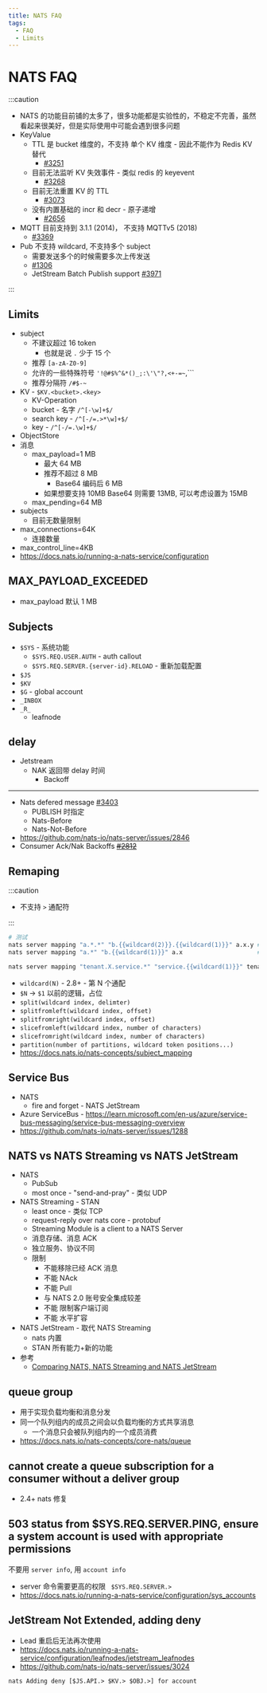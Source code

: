 ```yaml
---
title: NATS FAQ
tags:
  - FAQ
  - Limits
---
```


# NATS FAQ

:::caution

- NATS 的功能目前铺的太多了，很多功能都是实验性的，不稳定不完善，虽然看起来很美好，但是实际使用中可能会遇到很多问题
- KeyValue
  - TTL 是 bucket 维度的，不支持 单个 KV 维度 - 因此不能作为 Redis KV 替代
    - [#3251](https://github.com/nats-io/nats-server/issues/3251)
  - 目前无法监听 KV 失效事件 - 类似 redis 的 keyevent
    - [#3268](https://github.com/nats-io/nats-server/issues/3268)
  - 目前无法重置 KV 的 TTL
    - [#3073](https://github.com/nats-io/nats-server/issues/3073)
  - 没有内置基础的 incr 和 decr - 原子递增
    - [#2656](https://github.com/nats-io/nats-server/issues/2656)
- MQTT 目前支持到 3.1.1 (2014)， 不支持 MQTTv5 (2018)
  - [#3369](https://github.com/nats-io/nats-server/issues/3369)
- Pub 不支持 wildcard, 不支持多个 subject
  - 需要发送多个的时候需要多次上传发送
  - [#1306](https://github.com/nats-io/nats-server/issues/1306)
  - JetStream Batch Publish support [#3971](https://github.com/nats-io/nats-server/issues/3971)

:::

## Limits

- subject
  - 不建议超过 16 token
    - 也就是说 `.` 少于 15 个
  - 推荐 `[a-zA-Z0-9]`
  - 允许的一些特殊符号 `'!@#$%^&*()_;:\'\"?,<+-=~`,```
  - 推荐分隔符 `/#$-~`
- KV - `$KV.<bucket>.<key>`
  - KV-Operation
  - bucket - 名字 `/^[-\w]+$/`
  - search key - `/^[-/=.>*\w]+$/`
  - key - `/^[-/=.\w]+$/`
- ObjectStore
- 消息
  - max_payload=1 MB
    - 最大 64 MB
    - 推荐不超过 8 MB
      - Base64 编码后 6 MB
    - 如果想要支持 10MB Base64 则需要 13MB, 可以考虑设置为 15MB
  - max_pending=64 MB
- subjects
  - 目前无数量限制
- max_connections=64K
  - 连接数量
- max_control_line=4KB
- https://docs.nats.io/running-a-nats-service/configuration

## MAX_PAYLOAD_EXCEEDED

- max_payload 默认 1 MB

## Subjects

- `$SYS` - 系统功能
  - `$SYS.REQ.USER.AUTH` - auth callout
  - `$SYS.REQ.SERVER.{server-id}.RELOAD` - 重新加载配置
- `$JS`
- `$KV`
- `$G` - global account
- `_INBOX`
- `_R_`
  - leafnode

## delay

- Jetstream
  - NAK 返回带 delay 时间
    - Backoff

---

- Nats defered message [#3403](https://github.com/nats-io/nats-server/issues/3403)
  - PUBLISH 时指定
  - Nats-Before
  - Nats-Not-Before
- https://github.com/nats-io/nats-server/issues/2846
- Consumer Ack/Nak Backoffs ~~[#2812](https://github.com/nats-io/nats-server/pull/2812)~~

## Remaping

:::caution

- 不支持 `>` 通配符

:::

```bash
# 测试
nats server mapping "a.*.*" "b.{{wildcard(2)}}.{{wildcard(1)}}" a.x.y # b.y.x
nats server mapping "a.*" "b.{{wildcard(1)}}" a.x                     # b.x

nats server mapping "tenant.X.service.*" "service.{{wildcard(1)}}" tenant.X.service.a # service.a
```

- `wildcard(N)` - 2.8+ - 第 N 个通配
- `$N` -> `$1` 以前的逻辑，占位
- `split(wildcard index, delimter)`
- `splitfromleft(wildcard index, offset)`
- `splitfromright(wildcard index, offset)`
- `slicefromleft(wildcard index, number of characters)`
- `slicefromright(wildcard index, number of characters)`
- `partition(number of partitions, wildcard token positions...)`
- https://docs.nats.io/nats-concepts/subject_mapping

## Service Bus

- NATS
  - fire and forget - NATS JetStream
- Azure ServiceBus - https://learn.microsoft.com/en-us/azure/service-bus-messaging/service-bus-messaging-overview
- https://github.com/nats-io/nats-server/issues/1288

## NATS vs NATS Streaming vs NATS JetStream

- NATS
  - PubSub
  - most once - "send-and-pray" - 类似 UDP
- NATS Streaming - STAN
  - least once - 类似 TCP
  - request-reply over nats core - protobuf
  - Streaming Module is a client to a NATS Server
  - 消息存储、消息 ACK
  - 独立服务、协议不同
  - 限制
    - 不能移除已经 ACK 消息
    - 不能 NAck
    - 不能 Pull
    - 与 NATS 2.0 账号安全集成较差
    - 不能 限制客户端订阅
    - 不能 水平扩容
- NATS JetStream - 取代 NATS Streaming
  - nats 内置
  - STAN 所有能力+新的功能
- 参考
  - [Comparing NATS, NATS Streaming and NATS JetStream](https://gcoolinfo.medium.com/ec2d9f426dc8)

## queue group

- 用于实现负载均衡和消息分发
- 同一个队列组内的成员之间会以负载均衡的方式共享消息
  - 一个消息只会被队列组内的一个成员消费
- https://docs.nats.io/nats-concepts/core-nats/queue

## cannot create a queue subscription for a consumer without a deliver group

- 2.4+ nats 修复

## 503 status from $SYS.REQ.SERVER.PING, ensure a system account is used with appropriate permissions

不要用 `server info`, 用 `account info`

- server 命令需要更高的权限 ` $SYS.REQ.SERVER.>`
- https://docs.nats.io/running-a-nats-service/configuration/sys_accounts

## JetStream Not Extended, adding deny

- Lead 重启后无法再次使用
- https://docs.nats.io/running-a-nats-service/configuration/leafnodes/jetstream_leafnodes
- https://github.com/nats-io/nats-server/issues/3024

```
nats Adding deny [$JS.API.> $KV.> $OBJ.>] for account
```
